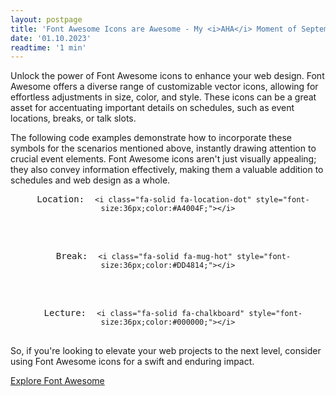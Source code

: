 ```yaml
---
layout: postpage
title: 'Font Awesome Icons are Awesome - My <i>AHA</i> Moment of September 2023'
date: '01.10.2023'
readtime: '1 min'
---
```


Unlock the power of Font Awesome icons to enhance your web design. 
Font Awesome offers a diverse range of customizable vector icons, allowing for effortless adjustments in size, color, and style. 
These icons can be a great asset for accentuating important details on schedules, such as event locations, breaks, or talk slots.

The following code examples demonstrate how to incorporate these symbols for the scenarios mentioned above, instantly drawing attention to crucial event elements. 
Font Awesome icons aren't just visually appealing; they also convey information effectively, making them a valuable addition to schedules and web design as a whole.

<center>
 <pre>
  Location: <i class="fa-solid fa-location-dot" style="font-size:24px;color:#A4004F;"></i> <code>&lt;i class="fa-solid fa-location-dot" style="font-size:36px;color:#A4004F;"&gt;&lt;/i&gt;</code>
 </pre>
 <br>
 <pre>
  Break: <i class="fa-solid fa-mug-hot" style="font-size:16px;color:#DD4814;"></i> <code>&lt;i class="fa-solid fa-mug-hot" style="font-size:36px;color:#DD4814;"&gt;&lt;/i&gt;</code>
 </pre>
 <br>
 <pre>
  Lecture: <i class="fa-solid fa-chalkboard" style="font-size:36px;color:#000000;"></i> <code>&lt;i class="fa-solid fa-chalkboard" style="font-size:36px;color:#000000;"&gt;&lt;/i&gt;</code>
 </pre>
</center>

So, if you're looking to elevate your web projects to the next level, consider using Font Awesome icons for a swift and enduring impact.

<a href="https://fontawesome.com/icons" target="_blank" class="btn btn-lg btn-success"><i class="fa-solid fa-wand-magic-sparkles" style="font-size:24px;color:#FFFFFF;"></i> Explore Font Awesome</a>




